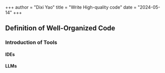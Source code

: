 +++
author = "Dixi Yao"
title = "Write High-quality code"
date = "2024-05-14"
+++

## Definition of Well-Organized Code

### Introduction of Tools
#### IDEs
#### LLMs